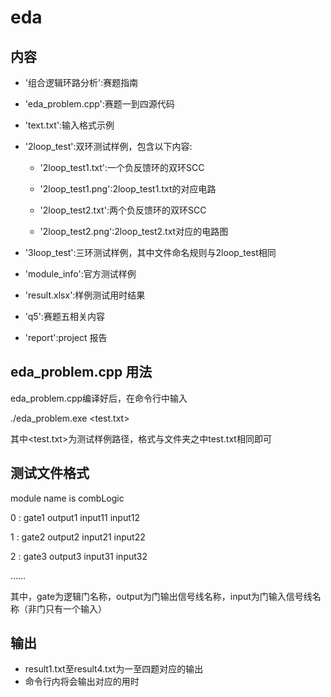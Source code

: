 # eda 

## 内容

- '组合逻辑环路分析':赛题指南
- 'eda_problem.cpp':赛题一到四源代码
- 'text.txt':输入格式示例
- '2loop_test':双环测试样例，包含以下内容:

  - '2loop_test1.txt':一个负反馈环的双环SCC
  
  - '2loop_test1.png':2loop_test1.txt的对应电路

  - '2loop_test2.txt':两个负反馈环的双环SCC

  - '2loop_test2.png':2loop_test2.txt对应的电路图

- '3loop_test':三环测试样例，其中文件命名规则与2loop_test相同
- 'module_info':官方测试样例
- 'result.xlsx':样例测试用时结果
- 'q5':赛题五相关内容
- 'report':project 报告

## eda_problem.cpp 用法

eda_problem.cpp编译好后，在命令行中输入

./eda_problem.exe  <test.txt>

其中<test.txt>为测试样例路径，格式与文件夹之中test.txt相同即可

## 测试文件格式

module name is combLogic

0 : gate1 output1 input11 input12

1 : gate2 output2 input21 input22

2 : gate3 output3 input31 input32

……

其中，gate为逻辑门名称，output为门输出信号线名称，input为门输入信号线名称（非门只有一个输入）


## 输出

- result1.txt至result4.txt为一至四题对应的输出
- 命令行内将会输出对应的用时
